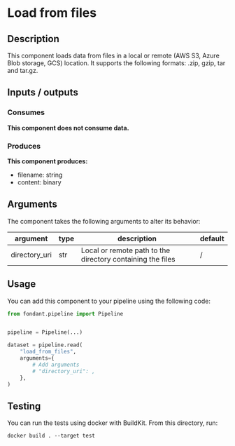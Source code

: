 # Load from files

## Description
This component loads data from files in a local or remote (AWS S3, Azure Blob storage, GCS) 
location. It supports the following formats: .zip, gzip, tar and tar.gz.


## Inputs / outputs

### Consumes


**This component does not consume data.**



### Produces
**This component produces:**
- filename: string
- content: binary



## Arguments

The component takes the following arguments to alter its behavior:

| argument | type | description | default |
| -------- | ---- | ----------- | ------- |
| directory_uri | str | Local or remote path to the directory containing the files | / |

## Usage

You can add this component to your pipeline using the following code:

```python
from fondant.pipeline import Pipeline


pipeline = Pipeline(...)

dataset = pipeline.read(
    "load_from_files",
    arguments={
        # Add arguments
        # "directory_uri": ,
    },
)
```

## Testing

You can run the tests using docker with BuildKit. From this directory, run:
```
docker build . --target test
```
